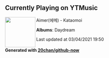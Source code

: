 ## Currently Playing on YTMusic

[<img align="left" width="100" src="https://lh3.googleusercontent.com/rWJdV23bZ9A8zQowB-NaGLcxRq_vuzQlMCnCpKxwLoze2dVZmaGj5OlsIbwVCiqVMUvjVWOP4pA8C6S7Uw">](https://music.youtube.com/watch?v=mcPkJKkqeUg)

Aimer(에메) - Kataomoi

**Albums**: Daydream

Last updated at 03/04/2021 19:50

#### Generated with [20chan/github-now](https://github.com/20chan/github-now)


<!--
**20chan/20chan** is a ✨ _special_ ✨ repository because its `README.md` (this file) appears on your GitHub profile.

Here are some ideas to get you started:

- 🔭 I’m currently working on ...
- 🌱 I’m currently learning ...
- 👯 I’m looking to collaborate on ...
- 🤔 I’m looking for help with ...
- 💬 Ask me about ...
- 📫 How to reach me: ...
- 😄 Pronouns: ...
- ⚡ Fun fact: ...
-->
